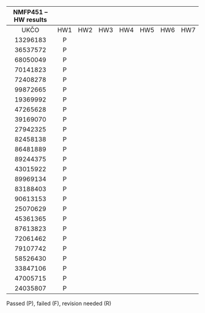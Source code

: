 |     **NMFP451 – HW results**          |                 |      |      |      |      |      |      |
|:-------------------------------------:|:---------------:|:----:|:----:|:----:|:----:|:----:|:----:|
| UKČO                                  | HW1             | HW2  | HW3  | HW4  | HW5  | HW6  | HW7  |
| 13296183                              | P               |      |      |      |      |      |      |
| 36537572                              | P               |      |      |      |      |      |      |  
| 68050049                              | P               |      |      |      |      |      |      |      
| 70141823                              | P               |      |      |      |      |      |      |      
| 72408278                              | P               |      |      |      |      |      |      |      
| 99872665                              | P               |      |      |      |      |      |      |      
| 19369992                              | P               |      |      |      |      |      |      |      
| 47265628                              | P               |      |      |      |      |      |      |     
| 39169070                              | P               |      |      |      |      |      |      |     
| 27942325                              | P               |      |      |      |      |      |      |      
| 82458138                              | P               |      |      |      |      |      |      |      
| 86481889                              | P               |      |      |      |      |      |      |      
| 89244375                              | P               |      |      |      |      |      |      |      
| 43015922                              | P               |      |      |      |      |      |      |      
| 89969134                              | P               |      |      |      |      |      |      |      
| 83188403                              | P               |      |      |      |      |      |      |      
| 90613153                              | P               |      |      |      |      |      |      |      
| 25070629                              | P               |      |      |      |      |      |      |      
| 45361365                              | P               |      |      |      |      |      |      |      
| 87613823                              | P               |      |      |      |      |      |      |      
| 72061462                              | P               |      |      |      |      |      |      |      
| 79107742                              | P               |      |      |      |      |      |      |      
| 58526430                              | P               |      |      |      |      |      |      |      
| 33847106                              | P               |      |      |      |      |      |      |      
| 47005715                              | P               |      |      |      |      |      |      |      
| 24035807                              | P               |      |      |      |      |      |      |      

Passed (P), failed (F), revision needed (R)
